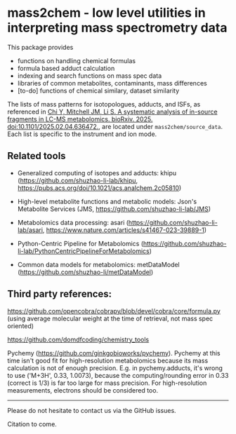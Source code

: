 # mass2chem - low level utilities in interpreting mass spectrometry data

This package provides 
- functions on handling chemical formulas
- formula based adduct calculation 
- indexing and search functions on mass spec data
- libraries of common metabolites, contaminants, mass differences
- [to-do] functions of chemical similary, dataset similarity

The lists of mass patterns for isotopologues, adducts, and ISFs, as referenced in [Chi Y, Mitchell JM, Li S. A systematic analysis of in-source fragments in LC-MS metabolomics. bioRxiv. 2025. doi:10.1101/2025.02.04.636472.](https://www.biorxiv.org/content/10.1101/2025.02.04.636472v1), are located under `mass2chem/source_data`. Each list is specific to the instrument and ion mode.

## Related tools
- Generalized computing of isotopes and adducts: khipu (https://github.com/shuzhao-li-lab/khipu, https://pubs.acs.org/doi/10.1021/acs.analchem.2c05810)

- High-level metabolite functions and metabolic models: Json's Metabolite Services (JMS, https://github.com/shuzhao-li-lab/JMS)

- Metabolomics data processing: asari (https://github.com/shuzhao-li-lab/asari, https://www.nature.com/articles/s41467-023-39889-1)

- Python-Centric Pipeline for Metabolomics (https://github.com/shuzhao-li-lab/PythonCentricPipelineForMetabolomics)

- Common data models for metabolomics: metDataModel (https://github.com/shuzhao-li/metDataModel)

## Third party references:

https://github.com/opencobra/cobrapy/blob/devel/cobra/core/formula.py (using average molecular weight at the time of retrieval, not mass spec oriented)

https://github.com/domdfcoding/chemistry_tools

Pychemy (https://github.com/ginkgobioworks/pychemy). 
Pychemy at this time isn't good fit for high-resolution metabolomics because its mass calculation is not of enough precision. E.g. in pychemy.adducts, it's wrong to use ('M+3H', 0.33,  1.0073),
because the computing/rounding error in 0.33 (correct is 1/3) is far too large for mass precision.
For high-resolution measurements, electrons should be considered too.

------------------------
Please do not hesitate to contact us via the GitHub issues.

Citation to come.
